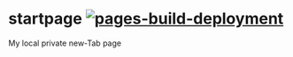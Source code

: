 # startpage [![pages-build-deployment](https://github.com/Proliecan/startpage/actions/workflows/pages/pages-build-deployment/badge.svg)](https://github.com/Proliecan/startpage/actions/workflows/pages/pages-build-deployment)
My local private new-Tab page

